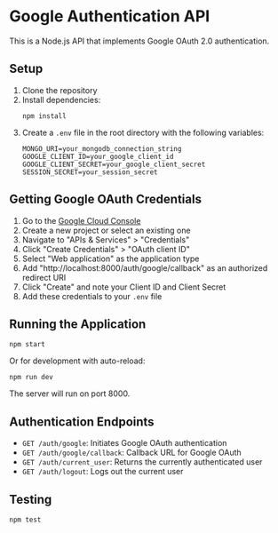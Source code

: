 # Google Authentication API

This is a Node.js API that implements Google OAuth 2.0 authentication.

## Setup

1. Clone the repository
2. Install dependencies:
   ```
   npm install
   ```
3. Create a `.env` file in the root directory with the following variables:
   ```
   MONGO_URI=your_mongodb_connection_string
   GOOGLE_CLIENT_ID=your_google_client_id
   GOOGLE_CLIENT_SECRET=your_google_client_secret
   SESSION_SECRET=your_session_secret
   ```

## Getting Google OAuth Credentials

1. Go to the [Google Cloud Console](https://console.cloud.google.com/)
2. Create a new project or select an existing one
3. Navigate to "APIs & Services" > "Credentials"
4. Click "Create Credentials" > "OAuth client ID"
5. Select "Web application" as the application type
6. Add "http://localhost:8000/auth/google/callback" as an authorized redirect URI
7. Click "Create" and note your Client ID and Client Secret
8. Add these credentials to your `.env` file

## Running the Application

```
npm start
```

Or for development with auto-reload:

```
npm run dev
```

The server will run on port 8000.

## Authentication Endpoints

- `GET /auth/google`: Initiates Google OAuth authentication
- `GET /auth/google/callback`: Callback URL for Google OAuth
- `GET /auth/current_user`: Returns the currently authenticated user
- `GET /auth/logout`: Logs out the current user

## Testing

```
npm test
```